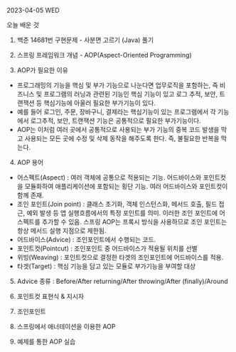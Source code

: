 2023-04-05 WED

오늘 배운 것

  1. 백준 14681번 구현문제 - 사분면 고르기 (Java) 풀기
  
  2. 스프링 프레임워크 개념 - AOP(Aspect-Oriented Programming)
  
  3. AOP가 필요한 이유
  - 프로그래밍의 기능을 핵심 및 부가 기능으로 나눈다면 업무로직을 포함하는, 즉 비즈니스 및 프로그램의 러닝과 관련된 기능인 핵심 기능이 있고 로그 추적, 보안, 트랜잭션 등 핵심기능에 아울러 필요한 부가기능이 있다.
  - 예를 들어 로그인, 주문, 장바구니, 결제라는 핵심기능이 있는 프로그램에서 각 기능에서 로그추적, 보안, 트랜잭션 기능은 공통적으로 필요한 부가기능이다.
  - AOP는 이처럼 여러 곳에서 공통적으로 사용되는 부가 기능의 중복 코드 발생을 막고 사용되는 모든 곳에 수정 및 삭제 동작을 해주도록 한다. 즉, 불필요한 반복을 막는다.
  
  4. AOP 용어
  - 어스펙트(Aspect) : 여러 객체에 공통으로 적용되는 기능. 어드바이스와 포인트컷을 모듈화하여 애플리케이션에 포함되는 횡단 기능. 여러 어드바이스와 포인트컷이 함께 존재.
  - 조인 포인트(Join point) : 클래스 초기화, 객체 인스턴스화, 메서드 호출, 필드 접근, 예외 발생 등 앱 실행흐름에서의 특정 포인트를 의미. 이러한 조인 포인트에 어스펙트를 추가할 수 있음. 스프링 AOP는 프록시 방식을 사용하므로 조인 포인트는 항상 메서드 실행 지점으로 제한됨.
  - 어드바이스(Advice) : 조인포인트에서 수행되는 코드.
  - 포인트컷(Pointcut) : 조인포인트 중 어드바이스가 적용될 위치를 선별
  - 위빙(Weaving) : 포인트컷으로 결정한 타겟의 조인포인트에 어드바이스를 적용.
  - 타겟(Target) : 핵심 기능을 담고 있는 모듈로 부가기능을 부여할 대상
  
  5. Advice 종류 : Before/After returning/After throwing/After (finally)/Around

  6. 포인트컷 표현식 & 지시자

  7. 조인포인트

  8. 스프링에서 애너테이션을 이용한 AOP

  9. 예제를 통한 AOP 실습

